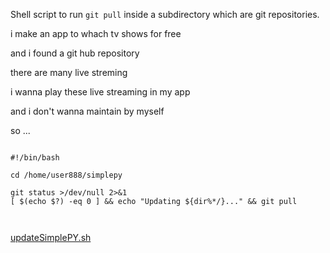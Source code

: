 Shell script to run `git pull` inside a subdirectory which are git repositories.

i make an app to whach tv shows for free

and i found a git hub repository 

there are many live streming 

i wanna play these live streaming in my app

and i don't wanna maintain by myself

so ...

```shell

#!/bin/bash

cd /home/user888/simplepy

git status >/dev/null 2>&1
[ $(echo $?) -eq 0 ] && echo "Updating ${dir%*/}..." && git pull



```

[updateSimplePY.sh](data/linux/how_to_git_pull_inside_a_subdirectory/updateSimplePY.sh)

